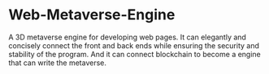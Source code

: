 # Web-Metaverse-Engine
A 3D metaverse engine for developing web pages. It can elegantly and concisely connect the front and back ends while ensuring the security and stability of the program. And it can connect blockchain to become a engine that can write the metaverse.
